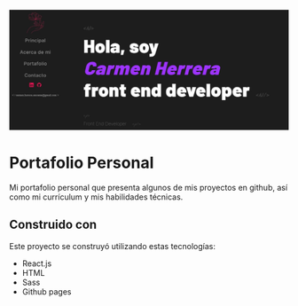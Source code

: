 <img src="https://github.com/carmen0810/portafolio/blob/main/react-course/src/images/Carmen-Herrera-Portafolio%20-.jpg"><img/>

# Portafolio Personal

Mi portafolio <a>personal</a> que presenta algunos de mis proyectos en github, así como mi currículum y mis habilidades técnicas.<br/>

## Construido con

Este proyecto se construyó utilizando estas tecnologías:

- React.js
- HTML
- Sass
- Github pages
